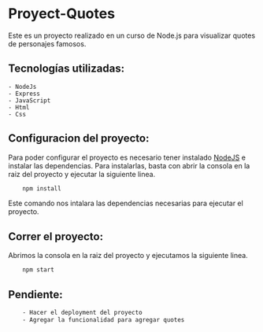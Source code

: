 # Proyect-Quotes

Este es un proyecto realizado en un curso de Node.js para visualizar quotes de personajes famosos.

## Tecnologías utilizadas:
    - NodeJs
    - Express
    - JavaScript
    - Html
    - Css

## Configuracion del proyecto:
Para poder configurar el proyecto es necesario tener instalado [NodeJS](https://nodejs.org/es/) e instalar las dependencias. Para instalarlas, basta con abrir la consola en la raiz del proyecto y ejecutar la siguiente linea.
``` bash
    npm install
``` 
Este comando nos intalara las dependencias necesarias para ejecutar el proyecto.

## Correr el proyecto:
Abrimos la consola en la raiz del proyecto y ejecutamos la siguiente linea.
``` bash
    npm start
``` 

## Pendiente:
``` bash
    - Hacer el deployment del proyecto
    - Agregar la funcionalidad para agregar quotes
``` 

